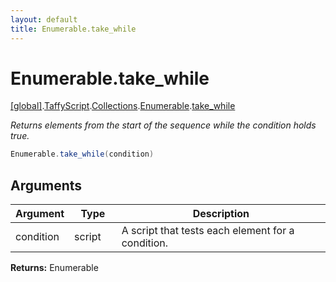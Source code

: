 ```yaml
---
layout: default
title: Enumerable.take_while
---
```


# Enumerable.take_while

[\[global\]]({{site.baseurl}}/docs/).[TaffyScript]({{site.baseurl}}/docs/TaffyScript/).[Collections]({{site.baseurl}}/docs/TaffyScript/Collections/).[Enumerable]({{site.baseurl}}/docs/TaffyScript/Collections/Enumerable/).[take_while]({{site.baseurl}}/docs/TaffyScript/Collections/Enumerable/take_while/)

_Returns elements from the start of the sequence while the condition holds true._

```cs
Enumerable.take_while(condition)
```

## Arguments

<table>
  <col width="15%">
  <col width="15%">
  <thead>
    <tr>
      <th>Argument</th>
      <th>Type</th>
      <th>Description</th>
    </tr>
  </thead>
  <tbody>
    <tr>
      <td>condition</td>
      <td>script</td>
      <td>A script that tests each element for a condition.</td>
    </tr>
  </tbody>
</table>

**Returns:** Enumerable
